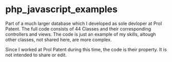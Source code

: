 # php_javascript_examples

Part of a much larger database which I developed as sole devloper at ProI Patent.
The full code consists of 44 Classes and their corresponding controllers and views.
The code is just an example of my skills, altough other classes, not shared here, are more complex.

Since I worked at ProI Patent during this time, the code is their property.
It is not intended to share or edit.
